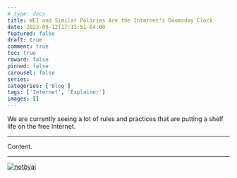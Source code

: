 ```yaml
---
# type: docs 
title: WEI and Similar Policies Are the Internet's Doomsday Clock
date: 2023-09-12T17:11:51-04:00
featured: false
draft: true
comment: true
toc: true
reward: false
pinned: false
carousel: false
series:
categories: ['Blog']
tags: ['Internet', 'Explainer']
images: []
---
```


We are currently seeing a lot of rules and practices that are putting a shelf life on the free Internet.

<!--more-->
-----

Content.

------

[![notbyai](https://asterisk.is-from.space/r/human.png)](/about/#generative-ai-chatgpt)
